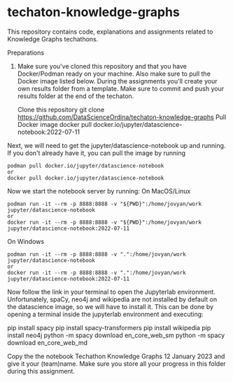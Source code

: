 # techaton-knowledge-graphs

This repository contains code, explanations and assignments related to Knowledge Graphs techathons.

Preparations

1. Make sure you've cloned this repository and that you have Docker/Podman ready on your machine. Also make sure to pull the Docker image listed below. During the assignments you'll create your own results folder from a template. Make sure to commit and push your results folder at the end of the techaton.

    Clone this repository
        git clone https://github.com/DataScienceOrdina/techaton-knowledge-graphs
    Pull Docker image
        docker pull docker.io/jupyter/datascience-notebook:2022-07-11


Next, we will need to get the jupyter/datascience-notebook up and running. If you don't already have it, you can pull the image by running 

    podman pull docker.io/jupyter/datascience-notebook
    or
    docker pull docker.io/jupyter/datascience-notebook

Now we start the notebook server by running: On MacOS/Linux

    podman run -it --rm -p 8888:8888 -v "${PWD}":/home/jovyan/work jupyter/datascience-notebook
    or
    docker run -it --rm -p 8888:8888 -v "${PWD}":/home/jovyan/work jupyter/datascience-notebook:2022-07-11

On Windows

    podman run -it --rm -p 8888:8888 -v ".":/home/jovyan/work jupyter/datascience-notebook
    or
    docker run -it --rm -p 8888:8888 -v ".":/home/jovyan/work jupyter/datascience-notebook:2022-07-11

Now follow the link in your terminal to open the Jupyterlab environment. Unfortunately, spaCy, neo4j and wikipedia are not installed by default on the datascience image, so we will have to install it. This can be done by opening a terminal inside the jupyterlab environment and executing:

pip install spacy
pip install spacy-transformers
pip install wikipedia
pip install neo4j 
python -m spacy download en_core_web_sm
python -m spacy download en_core_web_md

Copy the the notebook Techathon Knowledge Graphs 12 January 2023 and give it your (team)name. Make sure you store all your progress in this folder during this assignment.

